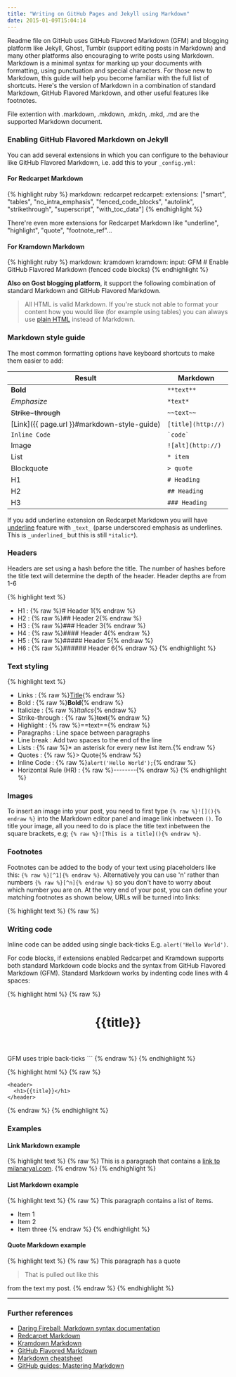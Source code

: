```yaml
---
title: "Writing on GitHub Pages and Jekyll using Markdown"
date: 2015-01-09T15:04:14
---
```


Readme file on GitHub uses GitHub Flavored Markdown (GFM) and blogging platform like Jekyll, Ghost, Tumblr (support editing posts in Markdown) and many other platforms also encouraging to write posts using Markdown. Markdown is a minimal syntax for marking up your documents with formatting, using punctuation and special characters. For those new to Markdown, this guide will help you become familiar with the full list of shortcuts. Here's the version of Markdown in a combination of standard Markdown, GitHub Flavored Markdown, and other useful features like footnotes.

File extention with .markdown, .mkdown, .mkdn, .mkd, .md are the supported Markdown document.

### Enabling GitHub Flavored Markdown on Jekyll

You can add several extensions in which you can configure to the behaviour like GitHub Flavored Markdown, i.e. add this to your `_config.yml`:

#### For Redcarpet Markdown

{% highlight ruby %}
markdown: redcarpet
redcarpet:
  extensions: ["smart", "tables", "no_intra_emphasis", "fenced_code_blocks", "autolink", "strikethrough", "superscript", "with_toc_data"]
{% endhighlight %}

There're even more extensions for Redcarpet Markdown like "underline", "highlight", "quote", "footnote_ref"...

#### For Kramdown Markdown

{% highlight ruby %}
markdown: kramdown
kramdown:
  input: GFM # Enable GitHub Flavored Markdown (fenced code blocks)
{% endhighlight %}

**Also on Gost blogging platform**, it support the following combination of standard Markdown and GitHub Flavored Markdown.

> All HTML is valid Markdown. If you're stuck not able to format your content how you would like (for example using tables) you can always use [plain HTML](http://htmldog.com/guides/html/beginner/) instead of Markdown.

### Markdown style guide

The most common formatting options have keyboard shortcuts to make them easier to add:

|Result                                       |Markdown
|---------------------------------------------|---------------------------------------
| **Bold**                                    | `**text**`
| *Emphasize*                                 | `*text*`
| <strike>Strike-through</strike>             | `~~text~~`
| [Link]({{ page.url }}#markdown-style-guide) | `[title](http://)`
| `Inline Code`                               | ``` `code` ```
| Image                                       | `![alt](http://)`
| List                                        | `* item`
| Blockquote                                  | `> quote`
| H1                                          | `# Heading`
| H2                                          | `## Heading`
| H3                                          | `### Heading`

If you add underline extension on Redcarpet Markdown you will have <u>underline</u> feature with `_text_` (parse underscored emphasis as underlines. This is `_underlined_` but this is still `*italic*`).

### Headers

Headers are set using a hash before the title. The number of hashes before the title text will determine the depth of the header. Header depths are from 1-6

{% highlight text %}
* H1 : {% raw %}# Header 1{% endraw %}
* H2 : {% raw %}## Header 2{% endraw %}
* H3 : {% raw %}### Header 3{% endraw %}
* H4 : {% raw %}#### Header 4{% endraw %}
* H5 : {% raw %}##### Header 5{% endraw %}
* H6 : {% raw %}###### Header 6{% endraw %}
{% endhighlight %}

### Text styling

{% highlight text %}
* Links : {% raw %}[Title](URL){% endraw %}
* Bold : {% raw %}**Bold**{% endraw %}
* Italicize : {% raw %}*Italics*{% endraw %}
* Strike-through : {% raw %}~~text~~{% endraw %}
* Highlight : {% raw %}==text=={% endraw %}
* Paragraphs : Line space between paragraphs
* Line break : Add two spaces to the end of the line
* Lists : {% raw %}* an asterisk for every new list item.{% endraw %}
* Quotes : {% raw %}> Quote{% endraw %}
* Inline Code : {% raw %}`alert('Hello World');`{% endraw %}
* Horizontal Rule (HR) : {% raw %}--------{% endraw %}
{% endhighlight %}

### Images

To insert an image into your post, you need to first type `{% raw %}![](){% endraw %}` into the Markdown editor panel and image link inbetween `()`. To title your image, all you need to do is place the title text inbetween the square brackets, e.g; `{% raw %}![This is a title](){% endraw %}`.

### Footnotes

Footnotes can be added to the body of your text using placeholders like this: `{% raw %}[^1]{% endraw %}`. Alternatively you can use 'n' rather than numbers `{% raw %}[^n]{% endraw %}` so you don't have to worry about which number you are on. At the very end of your post, you can define your matching footnotes as shown below, URLs will be turned into links:

{% highlight text %}
{% raw %}
[^1]: This is my first footnote
[^n]: Visit http://milanaryal.com
[^n]: A final footnote
{% endraw %}
{% endhighlight %}

### Writing code

Inline code can be added using single back-ticks E.g. `alert('Hello World')`.

For code blocks, if extensions enabled Redcarpet and Kramdown supports both standard Markdown code blocks and the syntax from GitHub Flavored Markdown (GFM). Standard Markdown works by indenting code lines with 4 spaces:

{% highlight html %}
{% raw %}
<header>
  <h1>{{title}}</h1>
</header>
GFM uses triple back-ticks ```
{% endraw %}
{% endhighlight %}

{% highlight html %}
{% raw %}
```
<header>
  <h1>{{title}}</h1>
</header>
```
{% endraw %}
{% endhighlight %}

### Examples

#### Link Markdown example

{% highlight text %}
{% raw %}
This is a paragraph that contains a [link to milanaryal.com](http://milanaryal.com).
{% endraw %}
{% endhighlight %}

#### List Markdown example

{% highlight text %}
{% raw %}
This paragraph contains a list of items.

* Item 1
* Item 2
* Item three
{% endraw %}
{% endhighlight %}

#### Quote Markdown example

{% highlight text %}
{% raw %}
This paragraph has a quote

> That is pulled out like this

from the text my post.
{% endraw %}
{% endhighlight %}

---

### Further references

* [Daring Fireball: Markdown syntax documentation](http://daringfireball.net/projects/markdown/syntax)
* [Redcarpet Markdown](https://github.com/vmg/redcarpet)
* [Kramdown Markdown](https://github.com/gettalong/kramdown)
* [GitHub Flavored Markdown](https://help.github.com/articles/github-flavored-markdown/)
* [Markdown cheatsheet](https://github.com/adam-p/markdown-here/wiki/Markdown-Cheatsheet)
* [GitHub guides: Mastering Markdown](https://guides.github.com/features/mastering-markdown/)

